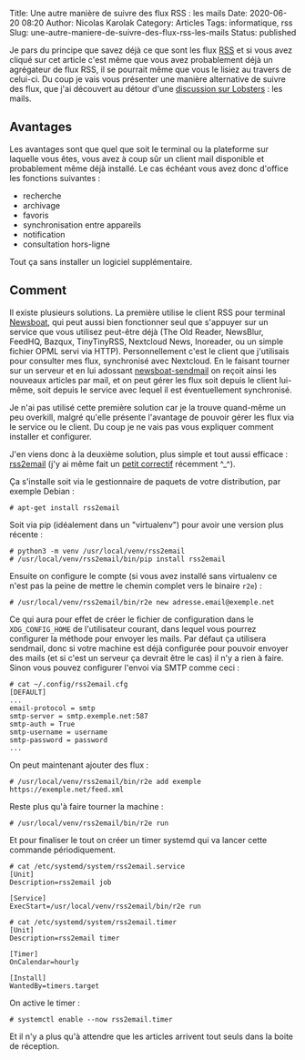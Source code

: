 Title: Une autre manière de suivre des flux RSS : les mails
Date: 2020-06-20 08:20
Author: Nicolas Karolak
Category: Articles
Tags: informatique, rss
Slug: une-autre-maniere-de-suivre-des-flux-rss-les-mails
Status: published

Je pars du principe que savez déjà ce que sont les flux [RSS](https://fr.wikipedia.org/wiki/RSS) et si vous avez cliqué sur cet article c'est même que vous avez probablement déjà un agrégateur de flux RSS, il se pourrait même que vous le lisiez au travers de celui-ci. Du coup je vais vous présenter une manière alternative de suivre des flux, que j'ai découvert au détour d'une [discussion sur Lobsters](https://lobste.rs/s/hwhptd/which_atom_rss_reader_do_you_use#c_kyyur4) : les mails.

Avantages
---------

Les avantages sont que quel que soit le terminal ou la plateforme sur laquelle vous êtes, vous avez à coup sûr un client mail disponible et probablement même déjà installé. Le cas échéant vous avez donc d'office les fonctions suivantes :

-   recherche
-   archivage
-   favoris
-   synchronisation entre appareils
-   notification
-   consultation hors-ligne

Tout ça sans installer un logiciel supplémentaire.

Comment
-------

Il existe plusieurs solutions. La première utilise le client RSS pour terminal [Newsboat](https://newsboat.org/), qui peut aussi bien fonctionner seul que s'appuyer sur un service que vous utilisez peut-être déjà (The Old Reader, NewsBlur, FeedHQ, Bazqux, TinyTinyRSS, Nextcloud News, Inoreader, ou un simple fichier OPML servi via HTTP). Personnellement c'est le client que j'utilisais pour consulter mes flux, synchronisé avec Nextcloud. En le faisant tourner sur un serveur et en lui adossant [newsboat-sendmail](https://github.com/lenormf/newsboat-sendmail) on reçoit ainsi les nouveaux articles par mail, et on peut gérer les flux soit depuis le client lui-même, soit depuis le service avec lequel il est éventuellement synchronisé.

Je n'ai pas utilisé cette première solution car je la trouve quand-même un peu overkill, malgré qu'elle présente l'avantage de pouvoir gérer les flux via le service ou le client. Du coup je ne vais pas vous expliquer comment installer et configurer.

J'en viens donc à la deuxième solution, plus simple et tout aussi efficace : [rss2email](https://github.com/rss2email/rss2email) (j'y ai même fait un [petit correctif](https://github.com/rss2email/rss2email/pull/114) récemment ^\_^).

Ça s'installe soit via le gestionnaire de paquets de votre distribution, par exemple Debian :

```
# apt-get install rss2email
```

Soit via pip (idéalement dans un "virtualenv") pour avoir une version plus récente :

```
# python3 -m venv /usr/local/venv/rss2email
# /usr/local/venv/rss2email/bin/pip install rss2email
```

Ensuite on configure le compte (si vous avez installé sans virtualenv ce n'est pas la peine de mettre le chemin complet vers le binaire `r2e`) :

```
# /usr/local/venv/rss2email/bin/r2e new adresse.email@exemple.net
```

Ce qui aura pour effet de créer le fichier de configuration dans le `XDG_CONFIG_HOME` de l'utilisateur courant, dans lequel vous pourrez configurer la méthode pour envoyer les mails. Par défaut ça utilisera sendmail, donc si votre machine est déjà configurée pour pouvoir envoyer des mails (et si c'est un serveur ça devrait être le cas) il n'y a rien à faire. Sinon vous pouvez configurer l'envoi via SMTP comme ceci :

```
# cat ~/.config/rss2email.cfg
[DEFAULT]
...
email-protocol = smtp
smtp-server = smtp.exemple.net:587
smtp-auth = True
smtp-username = username
smtp-password = password
...
```

On peut maintenant ajouter des flux :

```
# /usr/local/venv/rss2email/bin/r2e add exemple https://exemple.net/feed.xml
```

Reste plus qu'à faire tourner la machine :

```
# /usr/local/venv/rss2email/bin/r2e run
```

Et pour finaliser le tout on créer un timer systemd qui va lancer cette commande périodiquement.

```
# cat /etc/systemd/system/rss2email.service
[Unit]
Description=rss2email job

[Service]
ExecStart=/usr/local/venv/rss2email/bin/r2e run
```

```
# cat /etc/systemd/system/rss2email.timer
[Unit]
Description=rss2email timer

[Timer]
OnCalendar=hourly

[Install]
WantedBy=timers.target
```

On active le timer :

```
# systemctl enable --now rss2email.timer
```

Et il n'y a plus qu'à attendre que les articles arrivent tout seuls dans la boite de réception.
